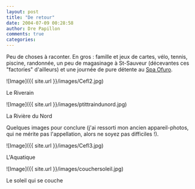 ```yaml
---
layout: post
title: "De retour"
date: 2004-07-09 00:28:58
author: Dre Papillon
comments: true
categories: 
---
```



Peu de choses à raconter.  En gros : famille et jeux de cartes, vélo, tennis, piscine, randonnée, un peu de magasinage à St-Sauveur (décevantes ces "factories" d'ailleurs) et une journée de pure détente au [Spa Ofuro](http://www.spaofuro.com/).

![Image]({{ site.url }}/images/Cefl2.jpg)
<div class="photoattrib">Le Riverain</div>



![Image]({{ site.url }}/images/ptittraindunord.jpg)
<div class="photoattrib">La Rivière du Nord</div>



Quelques images pour conclure (j'ai ressorti mon ancien appareil-photos, qui ne mérite pas l'appellation, alors ne soyez pas difficiles !).

![Image]({{ site.url }}/images/Cefl3.jpg)
<div class="photoattrib">L'Aquatique</div>



![Image]({{ site.url }}/images/couchersoleil.jpg)
<div class="photoattrib">Le soleil qui se couche</div>

